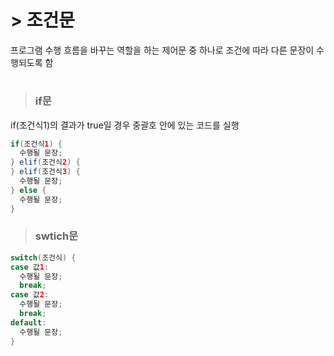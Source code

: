 #  > 조건문
프로그램 수행 흐름을 바꾸는 역할을 하는 제어문 중 하나로 조건에 따라 다른 문장이 수행되도록 함   
#
> ### if문
if(조건식1)의 결과가 true일 경우 중괄호 안에 있는 코드를 실행   
   
```java
if(조건식1) {
  수행될 문장;
} elif(조건식2) {
} elif(조건식3) {
  수행될 문장;
} else {
  수행될 문장;
}
```

> ### swtich문
```java
switch(조건식) {
case 값1:
  수행될 문장;
  break;
case 값2:
  수행될 문장;
  break;
default:
  수행될 문장;
}
```
